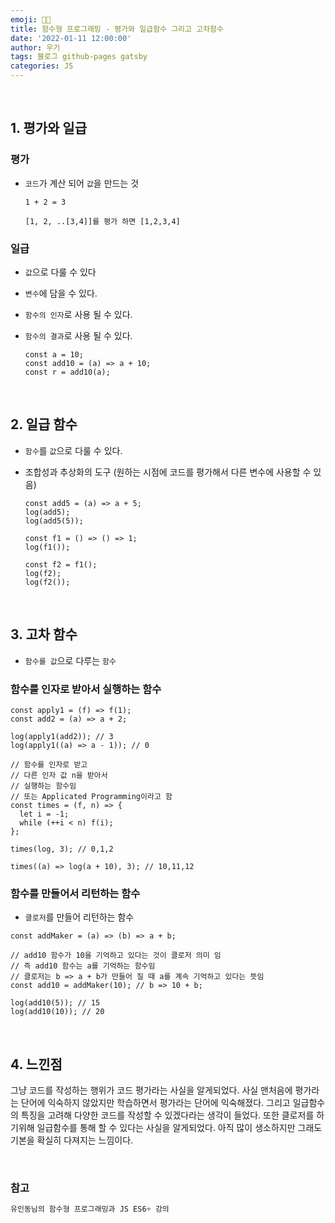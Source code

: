 ```yaml
---
emoji: 👨‍💻
title: 함수형 프로그래밍 - 평가와 일급함수 그리고 고차함수
date: '2022-01-11 12:00:00'
author: 우기
tags: 블로그 github-pages gatsby
categories: JS
---
```


<br>

## 1. 평가와 일급

### 평가

- `코드`가 계산 되어 `값`을 만드는 것

  ```tsx
  1 + 2 = 3

  [1, 2, ..[3,4]]를 평가 하면 [1,2,3,4]
  ```

### 일급

- `값`으로 다룰 수 있다
- `변수`에 담을 수 있다.
- `함수의 인자`로 사용 될 수 있다.
- `함수의 결과`로 사용 될 수 있다.

  ```tsx
  const a = 10;
  const add10 = (a) => a + 10;
  const r = add10(a);
  ```

<br>

## 2. 일급 함수

- `함수`를 `값`으로 다룰 수 있다.
- 조합성과 추상화의 도구 (원하는 시점에 코드를 평가해서 다른 변수에 사용할 수 있음)

  ```tsx
  const add5 = (a) => a + 5;
  log(add5);
  log(add5(5));

  const f1 = () => () => 1;
  log(f1());

  const f2 = f1();
  log(f2);
  log(f2());
  ```

<br>

## 3. 고차 함수

- `함수를 값`으로 다루는 `함수`

### 함수를 인자로 받아서 실행하는 함수

```tsx
const apply1 = (f) => f(1);
const add2 = (a) => a + 2;

log(apply1(add2)); // 3
log(apply1((a) => a - 1)); // 0

// 함수를 인자로 받고
// 다른 인자 값 n을 받아서
// 실행하는 함수임
// 또는 Applicated Programming이라고 함
const times = (f, n) => {
  let i = -1;
  while (++i < n) f(i);
};

times(log, 3); // 0,1,2

times((a) => log(a + 10), 3); // 10,11,12
```

### 함수를 만들어서 리턴하는 함수

- `클로저`를 만들어 리턴하는 함수

```tsx
const addMaker = (a) => (b) => a + b;

// add10 함수가 10을 기억하고 있다는 것이 클로저 의미 임
// 즉 add10 함수는 a를 기억하는 함수임
// 클로저는 b => a + b가 만들어 질 때 a를 계속 기억하고 있다는 뜻임
const add10 = addMaker(10); // b => 10 + b;

log(add10(5)); // 15
log(add10(10)); // 20
```

<br>

## 4. 느낀점

그냥 코드를 작성하는 행위가 코드 평가라는 사실을 알게되었다. 사실 맨처음에 평가라는 단어에 익숙하지 않았지만 학습하면서 평가라는 단어에 익숙해졌다. 그리고 일급함수의 특징을 고려해 다양한 코드를 작성할 수 있겠다라는 생각이 들었다. 또한 클로저를 하기위해 일급함수를 통해 할 수 있다는 사실을 알게되었다. 아직 많이 생소하지만 그래도 기본을 확실히 다져지는 느낌이다.

<br>

### 참고

```js
유인동님의 함수형 프로그래밍과 JS ES6+ 강의

```

```toc

```
